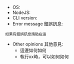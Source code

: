- OS: <!-- Windows/Linux 32/64bits version -->
- NodeJS: <!-- node -v -->
- CLI version: <!-- dmhy -v -->
- Error message 錯誤訊息:
```shell
如果有錯誤訊息請貼在這
```
- Other opinions 其他意見:
  - 這邊如何如何
  - 執行xx時，可以如何如何

<!-- 按下確定前，可以用 Preview 看一下有沒有漏填 -->
